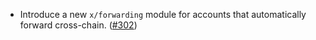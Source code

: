- Introduce a new `x/forwarding` module for accounts that automatically forward cross-chain. ([#302](https://github.com/noble-assets/noble/pull/302))
